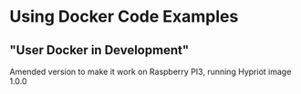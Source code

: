 # Using Docker Code Examples
## "User Docker in Development"

Amended version to make it work on Raspberry PI3, running Hypriot image 1.0.0
